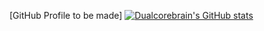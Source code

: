 [GitHub Profile to be made]
[![Dualcorebrain's GitHub stats](https://github-readme-stats.vercel.app/api?username=dualcorebrain&hide=contribs)](https://github.com/anuraghazra/github-readme-stats)

<!--
**dualcorebrain/dualcorebrain** is a ✨ _special_ ✨ repository because its `README.md` (this file) appears on your GitHub profile.

Here are some ideas to get you started:

- 🔭 I’m currently working on ...
- 🌱 I’m currently learning ...
- 👯 I’m looking to collaborate on ...
- 🤔 I’m looking for help with ...
- 💬 Ask me about ...
- 📫 How to reach me: ...
- 😄 Pronouns: ...
- ⚡ Fun fact: ...
-->
